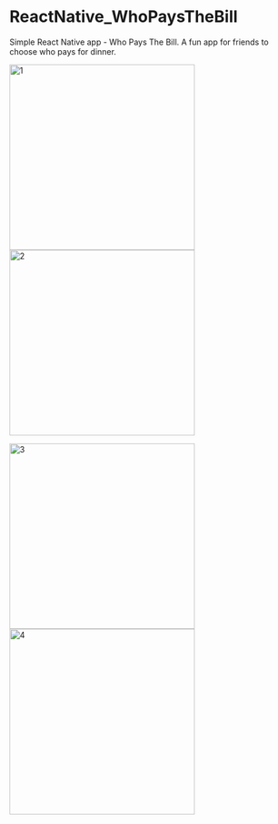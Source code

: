 # ReactNative_WhoPaysTheBill
Simple React Native app - Who Pays The Bill. A fun app for friends to choose who pays for dinner.



<img width="326" alt="1" src="https://user-images.githubusercontent.com/107763268/227003056-eeef18fd-9510-4961-8042-c255cd261445.png">      <img width="326" alt="2" src="https://user-images.githubusercontent.com/107763268/227003069-eace4d58-3def-462b-9617-9f1ef2ff5ec2.png">

<img width="326" alt="3" src="https://user-images.githubusercontent.com/107763268/227003082-2ee84e87-5b63-41c6-a5b0-3f5087b44340.png">      <img width="326" alt="4" src="https://user-images.githubusercontent.com/107763268/227003091-094b12e8-f088-4312-8107-b01b1a897e11.png">

